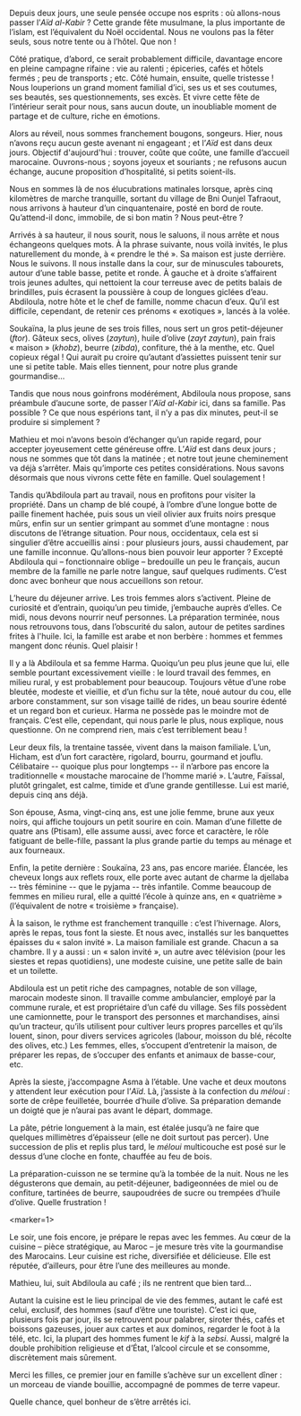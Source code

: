 ﻿Depuis deux jours, une seule pensée occupe nos esprits : où allons-nous passer l’*Aïd al-Kabir* ?
Cette grande fête musulmane, la plus importante de l’islam, est l’équivalent du Noël occidental.
Nous ne voulons pas la fêter seuls, sous notre tente ou à l’hôtel.
Que non !

Côté pratique, d’abord, ce serait probablement difficile, davantage encore en pleine campagne rifaine : vie au ralenti ; épiceries, cafés et hôtels fermés ; peu de transports ; etc.
Côté humain, ensuite, quelle tristesse !
Nous louperions un grand moment familial d’ici, ses us et ses coutumes, ses beautés, ses questionnements, ses excès.
Et vivre cette fête de l’intérieur serait pour nous, sans aucun doute, un inoubliable moment de partage et de culture, riche en émotions.

Alors au réveil, nous sommes franchement bougons, songeurs.
Hier, nous n’avons reçu aucun geste avenant ni engageant ; et l’*Aïd* est dans deux jours.
Objectif d'aujourd'hui : trouver, coûte que coûte, une famille d’accueil marocaine.
Ouvrons-nous ; soyons joyeux et souriants ; ne refusons aucun échange, aucune proposition d’hospitalité, si petits soient-ils.

Nous en sommes là de nos élucubrations matinales lorsque, après cinq kilomètres de marche tranquille, sortant du village de Bni Ounjel Tafraout, nous arrivons à hauteur d’un cinquantenaire, posté en bord de route.
Qu’attend-il donc, immobile, de si bon matin ?
Nous peut-être ?

Arrivés à sa hauteur, il nous sourit, nous le saluons, il nous arrête et nous échangeons quelques mots.
À la phrase suivante, nous voilà invités, le plus naturellement du monde, à « prendre le thé ».
Sa maison est juste derrière.
Nous le suivons.
Il nous installe dans la cour, sur de minuscules tabourets, autour d’une table basse, petite et ronde.
À gauche et à droite s’affairent trois jeunes adultes, qui nettoient la cour terreuse avec de petits balais de brindilles, puis écrasent la poussière à coup de longues giclées d’eau.
Abdiloula, notre hôte et le chef de famille, nomme chacun d’eux.
Qu’il est difficile, cependant, de retenir ces prénoms « exotiques », lancés à la volée.

Soukaïna, la plus jeune de ses trois filles, nous sert un gros petit-déjeuner (*ftor*).
Gâteux secs, olives (*zaytun*), huile d’olive (*zayt zaytun*), pain frais « maison » (*khobz*), beurre (*zibda*), confiture, thé à la menthe, etc.
Quel copieux régal !
Qui aurait pu croire qu’autant d’assiettes puissent tenir sur une si petite table.
Mais elles tiennent, pour notre plus grande gourmandise...

Tandis que nous nous goinfrons modérément, Abdiloula nous propose, sans préambule d’aucune sorte, de passer l’*Aïd al-Kabir* ici, dans sa famille.
Pas possible ?
Ce que nous espérions tant, il n’y a pas dix minutes, peut-il se produire si simplement ?

Mathieu et moi n’avons besoin d’échanger qu’un rapide regard, pour accepter joyeusement cette généreuse offre.
L’*Aïd* est dans deux jours ; nous ne sommes que tôt dans la matinée ; et notre tout jeune cheminement va déjà s’arrêter.
Mais qu’importe ces petites considérations.
Nous savons désormais que nous vivrons cette fête en famille.
Quel soulagement !

Tandis qu’Abdiloula part au travail, nous en profitons pour visiter la propriété.
Dans un champ de blé coupé, à l’ombre d’une longue botte de paille finement hachée, puis sous un vieil olivier aux fruits noirs presque mûrs, enfin sur un sentier grimpant au sommet d’une montagne : nous discutons de l’étrange situation.
Pour nous, occidentaux, cela est si singulier d’être accueillis ainsi : pour plusieurs jours, aussi chaudement, par une famille inconnue.
Qu’allons-nous bien pouvoir leur apporter ?
Excepté Abdiloula qui – fonctionnaire oblige – bredouille un peu le français, aucun membre de la famille ne parle notre langue, sauf quelques rudiments.
C’est donc avec bonheur que nous accueillons son retour.

L’heure du déjeuner arrive.
Les trois femmes alors s’activent.
Pleine de curiosité et d’entrain, quoiqu’un peu timide, j’embauche auprès d’elles.
Ce midi, nous devons nourrir neuf personnes.
La préparation terminée, nous nous retrouvons tous, dans l’obscurité du salon, autour de petites sardines frites à l'huile.
Ici, la famille est arabe et non berbère : hommes et femmes mangent donc réunis.
Quel plaisir !

Il y a là Abdiloula et sa femme Harma.
Quoiqu’un peu plus jeune que lui, elle semble pourtant excessivement vieille : le lourd travail des femmes, en milieu rural, y est probablement pour beaucoup.
Toujours vêtue d’une robe bleutée, modeste et vieillie, et d’un fichu sur la tête, noué autour du cou, elle arbore constamment, sur son visage taillé de rides, un beau sourire édenté et un regard bon et curieux.
Harma ne possède pas le moindre mot de français.
C’est elle, cependant, qui nous parle le plus, nous explique, nous questionne.
On ne comprend rien, mais c’est terriblement beau !

Leur deux fils, la trentaine tassée, vivent dans la maison familiale.
L’un, Hicham, est d’un fort caractère, rigolard, bourru, gourmand et jouflu.
Célibataire -- quoique plus pour longtemps -- il n’arbore pas encore la traditionnelle « moustache marocaine de l’homme marié ».
L’autre, Faïssal, plutôt gringalet, est calme, timide et d’une grande gentillesse.
Lui est marié, depuis cinq ans déjà.

Son épouse, Asma, vingt-cinq ans, est une jolie femme, brune aux yeux noirs, qui affiche toujours un petit sourire en coin.
Maman d’une fillette de quatre ans (Ptisam), elle assume aussi, avec force et caractère, le rôle fatiguant de belle-fille, passant la plus grande partie du temps au ménage et aux fourneaux.

Enfin, la petite dernière : Soukaïna, 23 ans, pas encore mariée.
Élancée, les cheveux longs aux reflets roux, elle porte avec autant de charme la djellaba -- très féminine -- que le pyjama -- très infantile.
Comme beaucoup de femmes en milieu rural, elle a quitté l’école à quinze ans, en « quatrième » (l’équivalent de notre « troisième » française).

À la saison, le rythme est franchement tranquille : c’est l’hivernage.
Alors, après le repas, tous font la sieste.
Et nous avec, installés sur les banquettes épaisses du « salon invité ».
La maison familiale est grande.
Chacun a sa chambre.
Il y a aussi : un « salon invité », un autre avec télévision (pour les siestes et repas quotidiens), une modeste cuisine, une petite salle de bain et un toilette.

Abdiloula est un petit riche des campagnes, notable de son village, marocain modeste sinon.
Il travaille comme ambulancier, employé par la commune rurale, et est propriétaire d’un café du village.
Ses fils possèdent une camionnette, pour le transport des personnes et marchandises, ainsi qu’un tracteur, qu’ils utilisent pour cultiver leurs propres parcelles et qu’ils louent, sinon, pour divers services agricoles (labour, moisson du blé, récolte des olives, etc.)
Les femmes, elles, s’occupent d’entretenir la maison, de préparer les repas, de s’occuper des enfants et animaux de basse-cour, etc.

Après la sieste, j’accompagne Asma à l’étable.
Une vache et deux moutons y attendent leur exécution pour l’*Aïd*.
Là, j’assiste à la confection du *méloui* : sorte de crêpe feuilletée, bourrée d’huile d’olive.
Sa préparation demande un doigté que je n’aurai pas avant le départ, dommage.

La pâte, pétrie longuement à la main, est étalée jusqu’à ne faire que quelques millimètres d’épaisseur (elle ne doit surtout pas percer).
Une succession de plis et replis plus tard, le *méloui* multicouche est posé sur le dessus d’une cloche en fonte, chauffée au feu de bois.

La préparation-cuisson ne se termine qu’à la tombée de la nuit.
Nous ne les dégusterons que demain, au petit-déjeuner, badigeonnées de miel ou de confiture, tartinées de beurre, saupoudrées de sucre ou trempées d’huile d’olive.
Quelle frustration !

<marker=1>

Le soir, une fois encore, je prépare le repas avec les femmes.
Au cœur de la cuisine – pièce stratégique, au Maroc – je mesure très vite la gourmandise des Marocains.
Leur cuisine est riche, diversifiée et délicieuse.
Elle est réputée, d’ailleurs, pour être l’une des meilleures au monde.

Mathieu, lui, suit Abdiloula au café ; ils ne rentrent que bien tard...

Autant la cuisine est le lieu principal de vie des femmes, autant le café est celui, exclusif, des hommes (sauf d’être une touriste).
C’est ici que, plusieurs fois par jour, ils se retrouvent pour palabrer, siroter thés, cafés et boissons gazeuses, jouer aux cartes et aux dominos, regarder le foot à la télé, etc.
Ici, la plupart des hommes fument le *kif* à la *sebsi*.
Aussi, malgré la double prohibition religieuse et d’État, l’alcool circule et se consomme, discrètement mais sûrement.

Merci les filles, ce premier jour en famille s’achève sur un excellent dîner : un morceau de viande bouillie, accompagné de pommes de terre vapeur.

Quelle chance, quel bonheur de s’être arrêtés ici.
